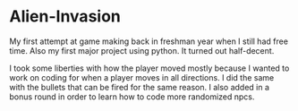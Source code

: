 # Alien-Invasion
My first attempt at game making back in freshman year when I still had free time. Also my first major project using python. It turned out half-decent. 

I took some liberties with how the player moved mostly because I wanted to work on coding for when a player moves in all
directions. I did the same with the bullets that can be fired for the same reason. I also added in a bonus round 
in order to learn how to code more randomized npcs. 
